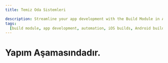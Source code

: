 ```yaml
---
title: Temiz Oda Sistemleri

description: Streamline your app development with the Build Module in Appcircle, offering automated builds for iOS and Android platforms.
tags:
  [build module, app development, automation, iOS builds, Android builds, CI/CD]
---
```

# Yapım Aşamasındadır.